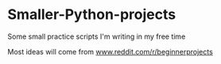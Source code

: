 # Smaller-Python-projects
Some small practice scripts I'm writing in my free time

Most ideas will come from www.reddit.com/r/beginnerprojects
